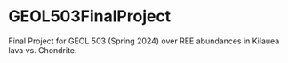# GEOL503FinalProject
Final Project for GEOL 503 (Spring 2024) over REE abundances in Kilauea lava vs. Chondrite.
